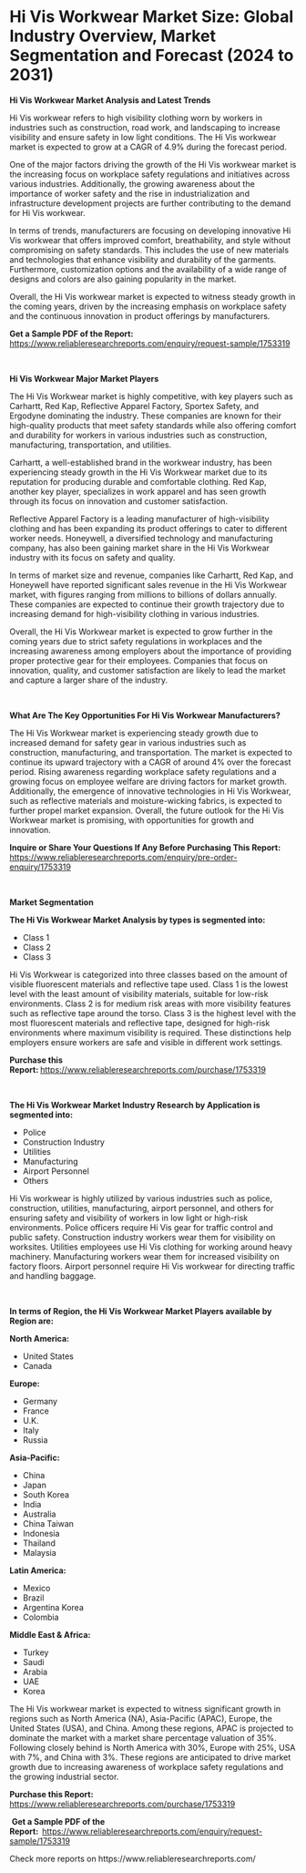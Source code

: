 <p><h1>Hi Vis Workwear Market Size: Global Industry Overview, Market Segmentation and Forecast (2024 to 2031)</h1></p><p><strong>Hi Vis Workwear Market Analysis and Latest Trends</strong></p>
<p><p>Hi Vis workwear refers to high visibility clothing worn by workers in industries such as construction, road work, and landscaping to increase visibility and ensure safety in low light conditions. The Hi Vis workwear market is expected to grow at a CAGR of 4.9% during the forecast period. </p><p>One of the major factors driving the growth of the Hi Vis workwear market is the increasing focus on workplace safety regulations and initiatives across various industries. Additionally, the growing awareness about the importance of worker safety and the rise in industrialization and infrastructure development projects are further contributing to the demand for Hi Vis workwear.</p><p>In terms of trends, manufacturers are focusing on developing innovative Hi Vis workwear that offers improved comfort, breathability, and style without compromising on safety standards. This includes the use of new materials and technologies that enhance visibility and durability of the garments. Furthermore, customization options and the availability of a wide range of designs and colors are also gaining popularity in the market.</p><p>Overall, the Hi Vis workwear market is expected to witness steady growth in the coming years, driven by the increasing emphasis on workplace safety and the continuous innovation in product offerings by manufacturers.</p></p>
<p><strong>Get a Sample PDF of the Report:&nbsp;</strong> <a href="https://www.reliableresearchreports.com/enquiry/request-sample/1753319">https://www.reliableresearchreports.com/enquiry/request-sample/1753319</a></p>
<p>&nbsp;</p>
<p><strong>Hi Vis Workwear Major Market Players</strong></p>
<p><p>The Hi Vis Workwear market is highly competitive, with key players such as Carhartt, Red Kap, Reflective Apparel Factory, Sportex Safety, and Ergodyne dominating the industry. These companies are known for their high-quality products that meet safety standards while also offering comfort and durability for workers in various industries such as construction, manufacturing, transportation, and utilities.</p><p>Carhartt, a well-established brand in the workwear industry, has been experiencing steady growth in the Hi Vis Workwear market due to its reputation for producing durable and comfortable clothing. Red Kap, another key player, specializes in work apparel and has seen growth through its focus on innovation and customer satisfaction.</p><p>Reflective Apparel Factory is a leading manufacturer of high-visibility clothing and has been expanding its product offerings to cater to different worker needs. Honeywell, a diversified technology and manufacturing company, has also been gaining market share in the Hi Vis Workwear industry with its focus on safety and quality.</p><p>In terms of market size and revenue, companies like Carhartt, Red Kap, and Honeywell have reported significant sales revenue in the Hi Vis Workwear market, with figures ranging from millions to billions of dollars annually. These companies are expected to continue their growth trajectory due to increasing demand for high-visibility clothing in various industries.</p><p>Overall, the Hi Vis Workwear market is expected to grow further in the coming years due to strict safety regulations in workplaces and the increasing awareness among employers about the importance of providing proper protective gear for their employees. Companies that focus on innovation, quality, and customer satisfaction are likely to lead the market and capture a larger share of the industry.</p></p>
<p>&nbsp;</p>
<p><strong>What Are The Key Opportunities For Hi Vis Workwear Manufacturers?</strong></p>
<p><p>The Hi Vis Workwear market is experiencing steady growth due to increased demand for safety gear in various industries such as construction, manufacturing, and transportation. The market is expected to continue its upward trajectory with a CAGR of around 4% over the forecast period. Rising awareness regarding workplace safety regulations and a growing focus on employee welfare are driving factors for market growth. Additionally, the emergence of innovative technologies in Hi Vis Workwear, such as reflective materials and moisture-wicking fabrics, is expected to further propel market expansion. Overall, the future outlook for the Hi Vis Workwear market is promising, with opportunities for growth and innovation.</p></p>
<p><strong>Inquire or Share Your Questions If Any Before Purchasing This Report:</strong> <a href="https://www.reliableresearchreports.com/enquiry/pre-order-enquiry/1753319">https://www.reliableresearchreports.com/enquiry/pre-order-enquiry/1753319</a></p>
<p>&nbsp;</p>
<p><strong>Market Segmentation</strong></p>
<p><strong>The Hi Vis Workwear Market Analysis by types is segmented into:</strong></p>
<p><ul><li>Class 1</li><li>Class 2</li><li>Class 3</li></ul></p>
<p><p>Hi Vis Workwear is categorized into three classes based on the amount of visible fluorescent materials and reflective tape used. Class 1 is the lowest level with the least amount of visibility materials, suitable for low-risk environments. Class 2 is for medium risk areas with more visibility features such as reflective tape around the torso. Class 3 is the highest level with the most fluorescent materials and reflective tape, designed for high-risk environments where maximum visibility is required. These distinctions help employers ensure workers are safe and visible in different work settings.</p></p>
<p><strong>Purchase this Report:&nbsp;</strong><a href="https://www.reliableresearchreports.com/purchase/1753319">https://www.reliableresearchreports.com/purchase/1753319</a></p>
<p>&nbsp;</p>
<p><strong>The Hi Vis Workwear Market Industry Research by Application is segmented into:</strong></p>
<p><ul><li>Police</li><li>Construction Industry</li><li>Utilities</li><li>Manufacturing</li><li>Airport Personnel</li><li>Others</li></ul></p>
<p><p>Hi Vis workwear is highly utilized by various industries such as police, construction, utilities, manufacturing, airport personnel, and others for ensuring safety and visibility of workers in low light or high-risk environments. Police officers require Hi Vis gear for traffic control and public safety. Construction industry workers wear them for visibility on worksites. Utilities employees use Hi Vis clothing for working around heavy machinery. Manufacturing workers wear them for increased visibility on factory floors. Airport personnel require Hi Vis workwear for directing traffic and handling baggage.</p></p>
<p>&nbsp;</p>
<p><strong>In terms of Region, the Hi Vis Workwear Market Players available by Region are:</strong></p>
<p>
    <p> <strong> North America: </strong>
        <ul>
            <li>United States</li>
            <li>Canada</li>
        </ul>
        </p> 
    <p> <strong> Europe: </strong>
        <ul>
            <li>Germany</li>
            <li>France</li>
            <li>U.K.</li>
            <li>Italy</li>
            <li>Russia</li>
        </ul>
        </p> 
    <p> <strong> Asia-Pacific: </strong>
        <ul>
            <li>China</li>
            <li>Japan</li>
            <li>South Korea</li>
            <li>India</li>
            <li>Australia</li>
            <li>China Taiwan</li>
            <li>Indonesia</li>
            <li>Thailand</li>
            <li>Malaysia</li>
        </ul>
        </p> 
    <p> <strong> Latin America: </strong>
        <ul>
            <li>Mexico</li>
            <li>Brazil</li>
            <li>Argentina Korea</li>
            <li>Colombia</li>
        </ul>
        </p> 
    <p> <strong> Middle East & Africa: </strong>
        <ul>
            <li>Turkey</li>
            <li>Saudi</li>
            <li>Arabia</li>
            <li>UAE</li>
            <li>Korea</li>
        </ul>
    </p>
    </p>
<p><p>The Hi Vis workwear market is expected to witness significant growth in regions such as North America (NA), Asia-Pacific (APAC), Europe, the United States (USA), and China. Among these regions, APAC is projected to dominate the market with a market share percentage valuation of 35%. Following closely behind is North America with 30%, Europe with 25%, USA with 7%, and China with 3%. These regions are anticipated to drive market growth due to increasing awareness of workplace safety regulations and the growing industrial sector.</p></p>
<p><strong>Purchase this Report: </strong><a href="https://www.reliableresearchreports.com/purchase/1753319">https://www.reliableresearchreports.com/purchase/1753319</a></p>
<p>&nbsp;<strong>Get a Sample PDF of the Report:&nbsp;&nbsp;</strong><a href="https://www.reliableresearchreports.com/enquiry/request-sample/1753319">https://www.reliableresearchreports.com/enquiry/request-sample/1753319</a></p>
<p><strong></strong></p>
<p>Check more reports on https://www.reliableresearchreports.com/</p>